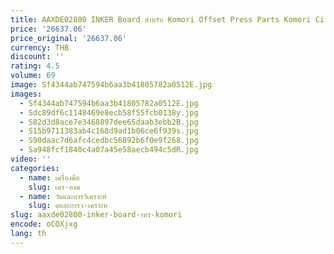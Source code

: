 ```yaml
---
title: AAXDE02800 INKER Board สําหรับ Komori Offset Press Parts Komori Circuit Board การพิมพ์ชิ้นส่วนเครื่องจักร
price: '26637.06'
price_original: '26637.06'
currency: THB
discount: ''
rating: 4.5
volume: 69
image: Sf4344ab747594b6aa3b41805782a0512E.jpg
images:
  - Sf4344ab747594b6aa3b41805782a0512E.jpg
  - Sdc89df6c1148469e8ecb58f55fcb0138y.jpg
  - S82d3d8ace7e3468897dee65daab3ebb2B.jpg
  - S15b9711383ab4c168d9ad1b06ce6f939s.jpg
  - S90daac7d6afc4cedbc56892b6f0e9f268.jpg
  - Sa948fcf1840c4a07a45e58aecb494c5dR.jpg
video: ''
categories:
  - name: เครื่องมือ
    slug: เคร-องม
  - name: วัดและการวิเคราะห์
    slug: ดและการว-เคราะห
slug: aaxde02800-inker-board-าหร-komori
encode: oCOXjxg
lang: th
---
```

  